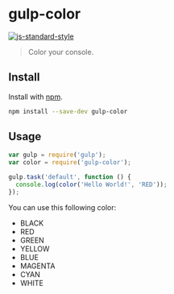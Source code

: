 # gulp-color

[![js-standard-style](https://img.shields.io/badge/code%20style-standard-brightgreen.svg)](https://github.com/standard/standard)

> Color your console.

## Install

Install with [npm](https://npmjs.org/package/gulp-color).

```bash
npm install --save-dev gulp-color
```

## Usage

```js
var gulp = require('gulp');
var color = require('gulp-color');

gulp.task('default', function () {
  console.log(color('Hello World!', 'RED'));
});
```

You can use this following color:

* BLACK
* RED
* GREEN
* YELLOW
* BLUE
* MAGENTA
* CYAN
* WHITE
